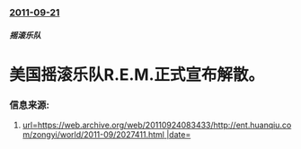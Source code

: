 ### [2011-09-21](/news/2011/09/21/index.md)

##### 摇滚乐队
# 美国摇滚乐队R.E.M.正式宣布解散。 




### 信息来源:

1. [url=https://web.archive.org/web/20110924083433/http://ent.huanqiu.com/zongyi/world/2011-09/2027411.html |date= ](http://ent.huanqiu.com/zongyi/world/2011-09/2027411.html)
